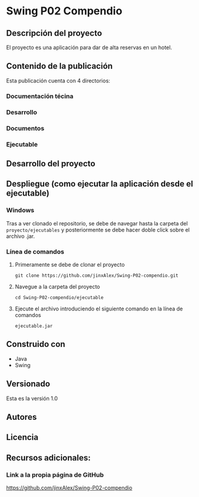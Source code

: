 # Swing P02 Compendio

## Descripción del proyecto
El proyecto es una aplicación para dar de alta reservas en un hotel.

## Contenido de la publicación
Esta publicación cuenta con 4 directorios:

### Documentación técina
### Desarrollo
### Documentos
### Ejecutable

## Desarrollo del proyecto

## Despliegue (como ejecutar la aplicación desde el ejecutable)

### Windows
Tras a ver clonado el repositorio, se debe de navegar hasta la carpeta del ``proyecto/ejecutables`` y posteriormente se debe hacer doble click sobre el archivo .jar.

### Línea de comandos
1. Primeramente se debe de clonar el proyecto
   ```
   git clone https://github.com/jinxAlex/Swing-P02-compendio.git
   ```
3. Navegue a la carpeta del proyecto
   ```
   cd Swing-P02-compendio/ejecutable
   ```
4. Ejecute el archivo introduciendo el siguiente comando en la línea de comandos
   ```
   ejecutable.jar
   ```
## Construido con
- Java
- Swing
  
## Versionado
Esta es la versión 1.0

## Autores

## Licencia

## Recursos adicionales:

### Link a la propia página de GitHub
https://github.com/jinxAlex/Swing-P02-compendio
